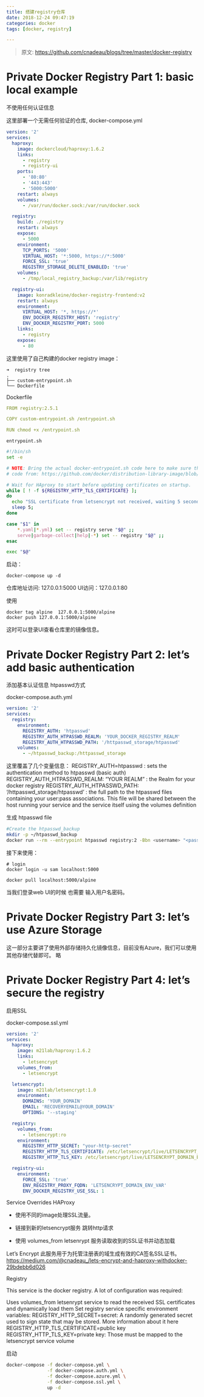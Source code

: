 ```yaml
---
title: 搭建registry仓库
date: 2018-12-24 09:47:19
categories: docker
tags: [docker, registry]

---
```

> 原文: https://github.com/cnadeau/blogs/tree/master/docker-registry

# Private Docker Registry Part 1: basic local example
不使用任何认证信息

这里部署一个无需任何验证的仓库, docker-compose.yml
```yaml
version: '2'
services:
  haproxy:
    image: dockercloud/haproxy:1.6.2
    links:
      - registry
      - registry-ui
    ports:
      - '80:80'
      - '443:443'
      - '5000:5000'
    restart: always
    volumes:
      - /var/run/docker.sock:/var/run/docker.sock

  registry:
    build: ./registry
    restart: always
    expose:
      - 5000
    environment:
      TCP_PORTS: '5000'
      VIRTUAL_HOST: '*:5000, https://*:5000'
      FORCE_SSL: 'true'
      REGISTRY_STORAGE_DELETE_ENABLED: 'true'
    volumes:
      - /tmp/local_registry_backup:/var/lib/registry

  registry-ui:
    image: konradkleine/docker-registry-frontend:v2
    restart: always
    environment:
      VIRTUAL_HOST: '*, https://*'
      ENV_DOCKER_REGISTRY_HOST: 'registry'
      ENV_DOCKER_REGISTRY_PORT: 5000
    links:
      - registry
    expose:
      - 80

```
这里使用了自己构建的docker registry image：
```
➜  registry tree
.
├── custom-entrypoint.sh
└── Dockerfile

```

Dockerfile
```yaml
FROM registry:2.5.1

COPY custom-entrypoint.sh /entrypoint.sh

RUN chmod +x /entrypoint.sh

```
`entrypoint.sh`
```bash
#!/bin/sh
set -e

# NOTE: Bring the actual docker-entrypoint.sh code here to make sure the TLS certificate exists before starting the registry
# code from: https://github.com/docker/distribution-library-image/blob/4339e1083299550aeb5915e0d5a5238d159872da/Dockerfile

# Wait for HAproxy to start before updating certificates on startup.
while [ ! -f ${REGISTRY_HTTP_TLS_CERTIFICATE} ];
do
  echo "SSL certificate from letsencrypt not received, waiting 5 second";
  sleep 5;
done

case "$1" in
    *.yaml|*.yml) set -- registry serve "$@" ;;
    serve|garbage-collect|help|-*) set -- registry "$@" ;;
esac

exec "$@"
```



启动：
```
docker-compose up -d
```
仓库地址访问: 127.0.0.1:5000
UI访问：127.0.0.1:80


使用

```
docker tag alpine  127.0.0.1:5000/alpine
docker push 127.0.0.1:5000/alpine

```
这时可以登录UI查看仓库里的镜像信息。


# Private Docker Registry Part 2: let’s add basic authentication
添加基本认证信息 htpasswd方式

docker-compose.auth.yml
```yaml
version: '2'
services:
  registry:
    environment:
      REGISTRY_AUTH: 'htpasswd'
      REGISTRY_AUTH_HTPASSWD_REALM: 'YOUR_DOCKER_REGISTRY_REALM'
      REGISTRY_AUTH_HTPASSWD_PATH: '/httpasswd_storage/htpasswd'
    volumes:
      - ~/htpasswd_backup:/httpasswd_storage
```
这里覆盖了几个变量信息：
REGISTRY_AUTH=htpasswd : sets the authentication method to htpasswd (basic auth)
REGISTRY_AUTH_HTPASSWD_REALM: “YOUR REALM” : the Realm for your docker registry
REGISTRY_AUTH_HTPASSWD_PATH: ‘/httpasswd_storage/htpasswd’ : the full path to the htpasswd files containing your user:pass associations. This file will be shared between the host running your service and the service itself using the volumes definition


生成 htpasswd file

```bash
#Create the htpasswd_backup
mkdir -p ~/htpasswd_backup
docker run --rm --entrypoint htpasswd registry:2 -Bbn <username> "<password>" > ~/htpasswd_backup/htpasswd
```

接下来使用：

```
# login
docker login -u sam localhost:5000

docker pull localhost:5000/alpine
```
当我们登录web UI的时候 也需要 输入用户名密码。


# Private Docker Registry Part 3: let’s use Azure Storage
这一部分主要讲了使用外部存储持久化镜像信息，目前没有Azure，我们可以使用其他存储代替即可。
略

# Private Docker Registry Part 4: let’s secure the registry
启用SSL

docker-compose.ssl.yml
```yaml
version: '2'
services:
  haproxy:
    image: m21lab/haproxy:1.6.2
    links:
      - letsencrypt
    volumes_from:
      - letsencrypt

  letsencrypt:
    image: m21lab/letsencrypt:1.0
    environment:
      DOMAINS: 'YOUR_DOMAIN'
      EMAIL: 'RECOVERYEMAIL@YOUR_DOMAIN'
      OPTIONS: '--staging'

  registry:
    volumes_from:
      - letsencrypt:ro
    environment:
      REGISTRY_HTTP_SECRET: "your-http-secret"
      REGISTRY_HTTP_TLS_CERTIFICATE: /etc/letsencrypt/live/LETSENCRYPT_DOMAIN_ENV_VAR/fullchain.pem
      REGISTRY_HTTP_TLS_KEY: /etc/letsencrypt/live/LETSENCRYPT_DOMAIN_ENV_VAR/privkey.pem

  registry-ui:
    environment:
      FORCE_SSL: 'true'
      ENV_REGISTRY_PROXY_FQDN: 'LETSENCRYPT_DOMAIN_ENV_VAR'
      ENV_DOCKER_REGISTRY_USE_SSL: 1

```

Service Overrides
HAProxy

- 使用不同的image处理SSL流量。

- 链接到新的letsencrypt服务 跳转http请求
- 使用 volumes_from letsenrypt 服务读取收到的SSL证书并动态加载

Let’s Encrypt
此服务用于为托管注册表的域生成有效的CA签名SSL证书。
https://medium.com/@cnadeau_/lets-encrypt-and-haproxy-withdocker-29bdebb6d026

Registry

This service is the docker registry. A lot of configuration was required:

Uses volumes_from letsenrypt service to read the received SSL certificates and dynamically load them
Set registry service specific environment variables:
REGISTRY_HTTP_SECRET=secret: A randomly generated secret used to sign state that may be stored. More information about it here
REGISTRY_HTTP_TLS_CERTIFICATE=public key 
REGISTRY_HTTP_TLS_KEY=private key:
 Those must be mapped to the letsencrypt service volume

启动
```bash
docker-compose -f docker-compose.yml \
               -f docker-compose.auth.yml \
               -f docker-compose.azure.yml \
               -f docker-compose.ssl.yml \
               up -d
```


